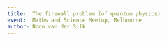 ```yaml
---
title:  The firewall problem (of quantum physics)
event:  Maths and Science Meetup, Melbourne
author: Noon van der Silk
---
```


